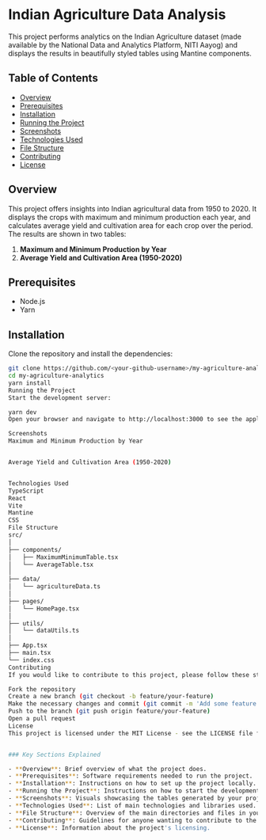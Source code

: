 # Indian Agriculture Data Analysis

This project performs analytics on the Indian Agriculture dataset (made available by the National Data and Analytics Platform, NITI Aayog) and displays the results in beautifully styled tables using Mantine components.

## Table of Contents

- [Overview](#overview)
- [Prerequisites](#prerequisites)
- [Installation](#installation)
- [Running the Project](#running-the-project)
- [Screenshots](#screenshots)
- [Technologies Used](#technologies-used)
- [File Structure](#file-structure)
- [Contributing](#contributing)
- [License](#license)

## Overview

This project offers insights into Indian agricultural data from 1950 to 2020. It displays the crops with maximum and minimum production each year, and calculates average yield and cultivation area for each crop over the period. The results are shown in two tables:

1. **Maximum and Minimum Production by Year**
2. **Average Yield and Cultivation Area (1950-2020)**

## Prerequisites

- Node.js
- Yarn

## Installation

Clone the repository and install the dependencies:

```bash
git clone https://github.com/<your-github-username>/my-agriculture-analytics.git
cd my-agriculture-analytics
yarn install
Running the Project
Start the development server:

yarn dev
Open your browser and navigate to http://localhost:3000 to see the application.

Screenshots
Maximum and Minimum Production by Year


Average Yield and Cultivation Area (1950-2020)


Technologies Used
TypeScript
React
Vite
Mantine
CSS
File Structure
src/
│
├── components/
│   ├── MaximumMinimumTable.tsx
│   └── AverageTable.tsx
│
├── data/
│   └── agricultureData.ts
│
├── pages/
│   └── HomePage.tsx
│
├── utils/
│   └── dataUtils.ts
│
├── App.tsx
├── main.tsx
└── index.css
Contributing
If you would like to contribute to this project, please follow these steps:

Fork the repository
Create a new branch (git checkout -b feature/your-feature)
Make the necessary changes and commit (git commit -m 'Add some feature')
Push to the branch (git push origin feature/your-feature)
Open a pull request
License
This project is licensed under the MIT License - see the LICENSE file for details.


### Key Sections Explained

- **Overview**: Brief overview of what the project does.
- **Prerequisites**: Software requirements needed to run the project.
- **Installation**: Instructions on how to set up the project locally.
- **Running the Project**: Instructions on how to start the development server and view the project.
- **Screenshots**: Visuals showcasing the tables generated by your project. Note: Ensure you add screenshots in the `assets` folder and link them correctly.
- **Technologies Used**: List of main technologies and libraries used.
- **File Structure**: Overview of the main directories and files in your project.
- **Contributing**: Guidelines for anyone wanting to contribute to the project.
- **License**: Information about the project's licensing.

